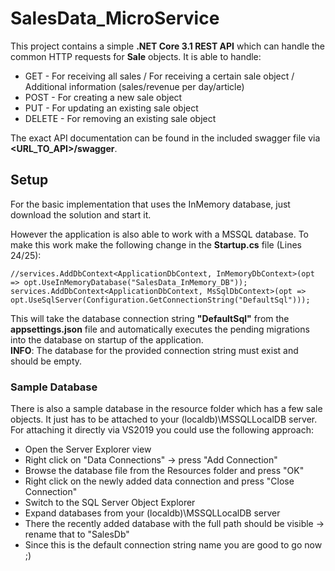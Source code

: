 # SalesData_MicroService

This project contains a simple **.NET Core 3.1 REST API** which can handle the common HTTP requests for **Sale** objects.
It is able to handle:
- GET - For receiving all sales / For receiving a certain sale object / Additional information (sales/revenue per day/article)
- POST - For creating a new sale object
- PUT - For updating an existing sale object
- DELETE - For removing an existing sale object

The exact API documentation can be found in the included swagger file via **<URL_TO_API>/swagger**.

## Setup
For the basic implementation that uses the InMemory database, just download the solution and start it.

However the application is also able to work with a MSSQL database. To make this work make the following change in the **Startup.cs** file (Lines 24/25):
```
//services.AddDbContext<ApplicationDbContext, InMemoryDbContext>(opt => opt.UseInMemoryDatabase("SalesData_InMemory_DB"));
services.AddDbContext<ApplicationDbContext, MsSqlDbContext>(opt => opt.UseSqlServer(Configuration.GetConnectionString("DefaultSql")));
```
This will take the database connection string **"DefaultSql"** from the **appsettings.json** file and automatically executes the pending migrations into the database on startup of the application.<br>
**INFO**: The database for the provided connection string must exist and should be empty.

### Sample Database
There is also a sample database in the resource folder which has a few sale objects. It just has to be attached to your (localdb)\MSSQLLocalDB server.
For attaching it directly via VS2019 you could use the following approach:
- Open the Server Explorer view
- Right click on "Data Connections" -> press "Add Connection"
- Browse the database file from the Resources folder and press "OK"
- Right click on the newly added data connection and press "Close Connection"
- Switch to the SQL Server Object Explorer
- Expand databases from your (localdb)\MSSQLLocalDB server
- There the recently added database with the full path should be visible -> rename that to "SalesDb"
- Since this is the default connection string name you are good to go now ;)
